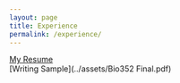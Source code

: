 ```yaml
---
layout: page
title: Experience
permalink: /experience/
---
```

[My Resume](../assets/resumekzing.pdf)  
[Writing Sample](../assets/Bio352 Final.pdf)




